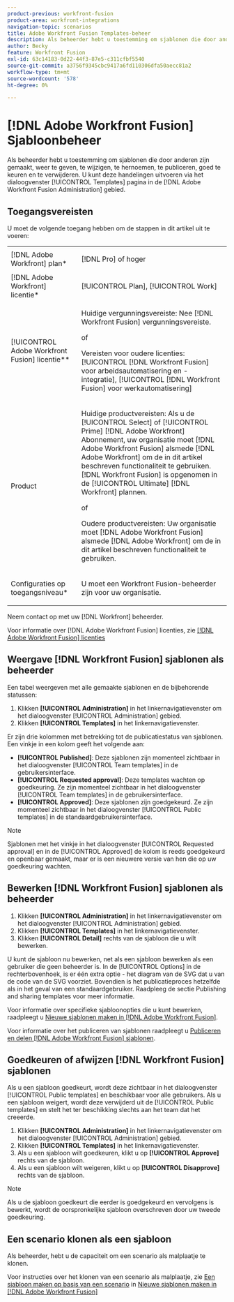```yaml
---
product-previous: workfront-fusion
product-area: workfront-integrations
navigation-topic: scenarios
title: Adobe Workfront Fusion Templates-beheer
description: Als beheerder hebt u toestemming om sjablonen die door anderen zijn gemaakt, weer te geven, te wijzigen, te hernoemen, te publiceren, goed te keuren en te verwijderen. U kunt deze handelingen uitvoeren via het dialoogvenster [!UICONTROL Templates] pagina in de [!DNL Adobe Workfront Fusion Administration] gebied.
author: Becky
feature: Workfront Fusion
exl-id: 63c14183-0d22-44f3-87e5-c311cfbf5540
source-git-commit: a3756f9345cbc9417a6fd110306dfa50aecc81a2
workflow-type: tm+mt
source-wordcount: '578'
ht-degree: 0%

---
```


# [!DNL Adobe Workfront Fusion] Sjabloonbeheer

Als beheerder hebt u toestemming om sjablonen die door anderen zijn gemaakt, weer te geven, te wijzigen, te hernoemen, te publiceren, goed te keuren en te verwijderen. U kunt deze handelingen uitvoeren via het dialoogvenster [!UICONTROL Templates] pagina in de [!DNL Adobe Workfront Fusion Administration] gebied.

## Toegangsvereisten

U moet de volgende toegang hebben om de stappen in dit artikel uit te voeren:

<table style="table-layout:auto"> 
 <col> 
 <col> 
 <tbody> 
  <tr> 
    <td role="rowheader">[!DNL Adobe Workfront] plan*</td> 
   <td> <p>[!DNL Pro] of hoger</p> </td> 
  </tr>
   <tr data-mc-conditions="QuicksilverOrClassic.Draft mode"> 
    <td role="rowheader">[!DNL Adobe Workfront] licentie*</td> 
    <td> <p>[!UICONTROL Plan], [!UICONTROL Work]</p> </td> 
   </tr>
  <tr> 
   <td role="rowheader">[!UICONTROL Adobe Workfront Fusion] licentie**</td> 
  <td>
   <p>Huidige vergunningsvereiste: Nee [!DNL Workfront Fusion] vergunningsvereiste.</p>
   <p>of</p>
   <p>Vereisten voor oudere licenties: [!UICONTROL [!DNL Workfront Fusion] voor arbeidsautomatisering en -integratie],  [!UICONTROL [!DNL Workfront Fusion] voor werkautomatisering]</p>
   </td>  
  </tr> 
  <tr> 
   <td role="rowheader">Product</td> 
   <td>
   <p>Huidige productvereisten: Als u de [!UICONTROL Select] of [!UICONTROL Prime] [!DNL Adobe Workfront] Abonnement, uw organisatie moet [!DNL Adobe Workfront Fusion] alsmede [!DNL Adobe Workfront] om de in dit artikel beschreven functionaliteit te gebruiken. [!DNL Workfront Fusion] is opgenomen in de [!UICONTROL Ultimate] [!DNL Workfront] plannen.</p>
   <p>of</p>
   <p>Oudere productvereisten: Uw organisatie moet [!DNL Adobe Workfront Fusion] alsmede [!DNL Adobe Workfront] om de in dit artikel beschreven functionaliteit te gebruiken.</p>
   </td> 
  </tr> 
  <tr data-mc-conditions=""> 
   <td role="rowheader">Configuraties op toegangsniveau*</td> 
   <td> <p>U moet een Workfront Fusion-beheerder zijn voor uw organisatie.</p> </td> 
  </tr> 
 </tbody> 
</table>

Neem contact op met uw [!DNL Workfront] beheerder.

Voor informatie over [!DNL Adobe Workfront Fusion] licenties, zie [[!DNL Adobe Workfront Fusion] licenties](../../../workfront-fusion/get-started/license-automation-vs-integration.md)

## Weergave [!DNL Workfront Fusion] sjablonen als beheerder

Een tabel weergeven met alle gemaakte sjablonen en de bijbehorende statussen:

1. Klikken **[!UICONTROL Administration]** in het linkernavigatievenster om het dialoogvenster [!UICONTROL Administration] gebied.
1. Klikken **[!UICONTROL Templates]** in het linkernavigatievenster.

Er zijn drie kolommen met betrekking tot de publicatiestatus van sjablonen. Een vinkje in een kolom geeft het volgende aan:

* **[!UICONTROL Published]**: Deze sjablonen zijn momenteel zichtbaar in het dialoogvenster [!UICONTROL Team templates] in de gebruikersinterface.
* **[!UICONTROL Requested approval]**: Deze templates wachten op goedkeuring. Ze zijn momenteel zichtbaar in het dialoogvenster [!UICONTROL Team templates] in de gebruikersinterface.
* **[!UICONTROL Approved]**: Deze sjablonen zijn goedgekeurd. Ze zijn momenteel zichtbaar in het dialoogvenster [!UICONTROL Public templates] in de standaardgebruikersinterface.

>[!NOTE]
>
>Sjablonen met het vinkje in het dialoogvenster [!UICONTROL Requested approval] en in de [!UICONTROL Approved] de kolom is reeds goedgekeurd en openbaar gemaakt, maar er is een nieuwere versie van hen die op uw goedkeuring wachten.

## Bewerken [!DNL Workfront Fusion] sjablonen als beheerder

1. Klikken **[!UICONTROL Administration]** in het linkernavigatievenster om het dialoogvenster [!UICONTROL Administration] gebied.
1. Klikken **[!UICONTROL Templates]** in het linkernavigatievenster.
1. Klikken **[!UICONTROL Detail]** rechts van de sjabloon die u wilt bewerken.

U kunt de sjabloon nu bewerken, net als een sjabloon bewerken als een gebruiker die geen beheerder is. In de [!UICONTROL Options] in de rechterbovenhoek, is er één extra optie - het diagram van de SVG dat u van de code van de SVG voorziet. Bovendien is het publicatieproces hetzelfde als in het geval van een standaardgebruiker. Raadpleeg de sectie Publishing and sharing templates voor meer informatie.

Voor informatie over specifieke sjabloonopties die u kunt bewerken, raadpleegt u [Nieuwe sjablonen maken in [!DNL Adobe Workfront Fusion]](../../../workfront-fusion/scenarios/templates/create-new-fusion-templates.md).

Voor informatie over het publiceren van sjablonen raadpleegt u [Publiceren en delen [!DNL Adobe Workfront Fusion] sjablonen](../../../workfront-fusion/scenarios/templates/publish-and-share-fusion-templates.md).

## Goedkeuren of afwijzen [!DNL Workfront Fusion] sjablonen

Als u een sjabloon goedkeurt, wordt deze zichtbaar in het dialoogvenster [!UICONTROL Public templates] en beschikbaar voor alle gebruikers. Als u een sjabloon weigert, wordt deze verwijderd uit de [!UICONTROL Public templates] en stelt het ter beschikking slechts aan het team dat het creeerde.

1. Klikken **[!UICONTROL Administration]** in het linkernavigatievenster om het dialoogvenster [!UICONTROL Administration] gebied.
1. Klikken **[!UICONTROL Templates]** in het linkernavigatievenster.
1. Als u een sjabloon wilt goedkeuren, klikt u op **[!UICONTROL Approve]** rechts van de sjabloon.
1. Als u een sjabloon wilt weigeren, klikt u op **[!UICONTROL Disapprove]** rechts van de sjabloon.

>[!NOTE]
>
>Als u de sjabloon goedkeurt die eerder is goedgekeurd en vervolgens is bewerkt, wordt de oorspronkelijke sjabloon overschreven door uw tweede goedkeuring.

## Een scenario klonen als een sjabloon

Als beheerder, hebt u de capaciteit om een scenario als malplaatje te klonen.

Voor instructies over het klonen van een scenario als malplaatje, zie [Een sjabloon maken op basis van een scenario](../../../workfront-fusion/scenarios/templates/create-new-fusion-templates.md#create-a-template-from-a-scenario) in [Nieuwe sjablonen maken in [!DNL Adobe Workfront Fusion]](../../../workfront-fusion/scenarios/templates/create-new-fusion-templates.md)
